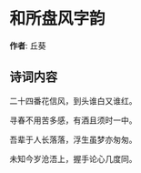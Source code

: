 # 和所盘风字韵

**作者**: 丘葵

## 诗词内容

二十四番花信风，到头谁白又谁红。

寻春不用苦多感，有酒且须时一中。

吾辈于人长落落，浮生虽梦亦匆匆。

未知今岁沧浯上，握手论心几度同。

